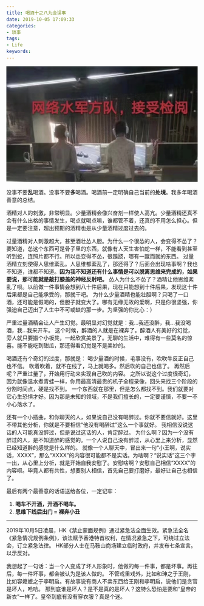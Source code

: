 ```yaml
---
title: 喝酒十之八九会误事
date: 2019-10-05 17:09:33
categories:
- 琐事
tags:
- Life
keywords:
---
```


![](/images/dirnk.jpg)

没事不要**乱**喝酒。没事不要**多**喝酒。喝酒前一定明确自己当前的**处境**。我多年喝酒善意的总结。

酒精对人的刺激，非常明显。少量酒精会像兴奋剂一样使人高亢。少量酒精还真不会有什么出格的事情发生，喝点就喝点嘛，谁都管不着，还真的不用怎么担心。但是一定要注意，超出预期的酒精也是从少量酒精过度过去的。

<!-- more -->
过量酒精对人刺激超大，甚至酒壮怂人胆。为什么一个很怂的人，会变得不怂了？要知道，怂这个东西可是骨子里的东西，就像有人天生害怕蛇一样，不能看到甚至听到蛇，连照片都不行。所以怂变得不怂，很蹊跷，哪有一蹴而就的东西。
过量酒精立刻使得人思维紊乱。人思维都紊乱了，那还得了？后面会出现啥事啊？我也不知道，谁都不知道。**因为我不知道还有什么事情是可以脱离思维来完成的，如果要说，那可能就是敲打膝盖的神经反射吧。**
怂人为什么不怂了？酒精让他思维紊乱了呗。以前做一件事情会想到八十件后果，现在只能想到十件后果，发现这十件后果都是自己能承受的，那就干吧。
为什么少量酒精也能壮胆啊？只喝了一口酒，还可能是假喝的，但胆子就变大了。哪有无缘无故的爱啊，只是你很坚强，你强迫自己迈出了人生中不可或缺的那一步。为坚强的你比心：）

严重过量酒精会让人产生幻觉。最明显对幻觉就是：我...我还没醉，我...我没喝酒，我...我来开车。
这个时候，醉酒的人就是在裸奔了。醉酒人有美好的幻觉，旁人就只要搬个小板凳，一起欣赏美景了。无聊的生活中，难得有一些莫名的惊喜。能不能吃到甜瓜，那还得看幻觉是不是美妙的。

喝酒还有个奇幻的过度，那就是：
喝少量酒的时候，毛事没有，吹吹牛反正自己也不信。
吹着吹着，就不在线了，马上就喝多。然后吹的自己也信了。
再然后呢？严重过量了，开始用行动来实现自己吹的内容。
之所以说这个过度很奇幻，因为就像温水煮青蛙一样，你用最高清最贵的机子全程录像，回头来找三个阶段的分割时间点，硬是找不到。
一个东西就在那里，但是怎么都找不到。我们就要对它心生恐惧才好。因为那是未知的领域，不是我们擅长的，一定要谨慎，不要一不小心落水了。

还有一个小插曲，和你聊天的人，如果说自己没有喝醉过。你就不要信就好。这里不带其他分析，你就是不要相信“他没有喝醉过”这么一个事就好。
我相信没说这话的人可能真没醉过，但是说过这话的人，肯定醉过。
为什么啊？因为一个没有醉过的人，是不知道醉的感觉的。一个人说自己没有醉过，从心里上来分析，显然已经知道醉的感觉是什么样的。
就像一个人聊天中，冒出来一句“小王啊，说实话，XXXX”，那么“XXXX”的内容很可能都不是实话。为啥啊？“说实话”这三个字一出，从心里上分析，就是开始自我安慰了。安慰啥啊？安慰自己相信“XXXX”的内容呗。毕竟人都有共性，想要别人相信，首先自己要打磨好，最好让自己也相信了。

最后有两个最善意的话语送给各位，一定记牢：
1. **喝车不开酒，开酒不喝车。**
2. **思维下线后出门 = 裸奔小丑**

___

2019年10月5日凌晨，HK《禁止蒙面规例》通过紧急法全面生效。紧急法全名《紧急情况规例条例》，该法赋予香港特首权利，在情况紧急之下，可绕过立法会，订立紧急法律。
HK部分人士在马鞍山商场建立临时政府，并发布七条宣言。以示反对。

我想起了一句话：当一个人变成了坏人形象时，他做的每一件事，都是坏事。再往后，每一件坏事，都会被认为是该人做的。
不管戏里戏外，比如和珅之于王刚，比如容嬷嬷之于李明启。有故事说有商人不卖东西给王刚和李明启，说他们是贪官是坏人，哈哈。
那到底谁是坏人？是不是真的是坏人？这特么恐怕是要和“皇帝的新衣”一样了。皇帝到底有没有穿衣服？真是个迷。